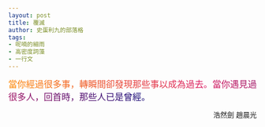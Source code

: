 ```yaml
---
layout: post
title: 覆滅
author: 史蛋利九的部落格
tags:
- 呢喃的細雨
- 高密度詞藻
- 一行文
---
```


<span style="font-size: large;
background: -webkit-linear-gradient(45deg, #ff8a00, #da1b60, #090979);
-webkit-background-clip: text;
-webkit-text-fill-color: transparent;">
當你經過很多事，轉瞬間卻發現那些事以成為過去。當你遇見過很多人，回首時，那些人已是曾經。
</span>
<div style="text-align: right;">
浩然劍 趙晨光
</div>
